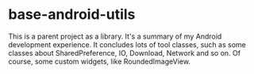 base-android-utils
==================

This is a parent project as a library. It's a summary of my Android development experience. It concludes lots of tool classes, such as some classes about SharedPreference, IO, Download, Network and so on. Of course, some custom widgets, like RoundedImageView.
